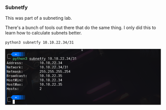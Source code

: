 ### Subnetfy

This was part of a subneting lab. 

There's a bunch of tools out there that do the same thing. I only did this to learn how to calculate subnets better.

```
python3 subnetfy 10.10.22.34/31 
```

![](subnet.png)
